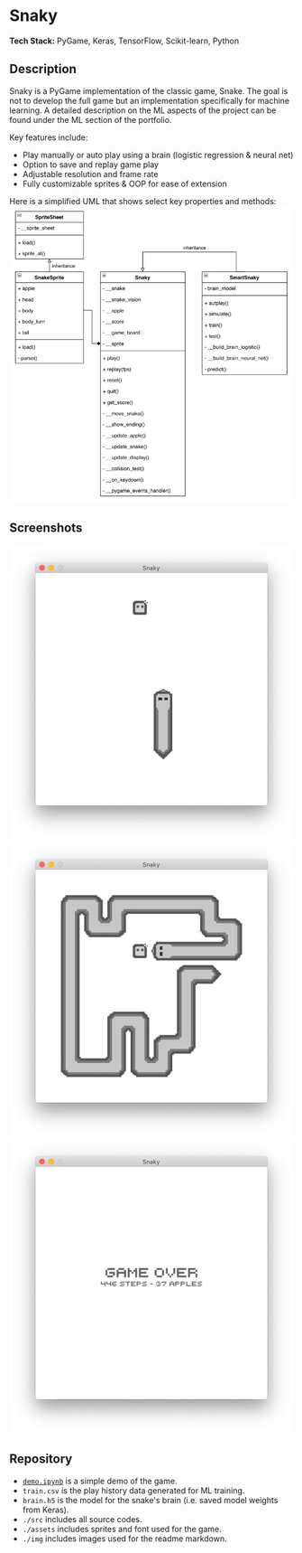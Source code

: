 # Snaky  
**Tech Stack:** PyGame, Keras, TensorFlow, Scikit-learn, Python

## Description
Snaky is a PyGame implementation of the classic game, Snake. The goal is not to develop the full game but an implementation specifically for machine learning. A detailed description on the ML aspects of the project can be found under the ML section of the portfolio.

Key features include:

- Play manually or auto play using a brain (logistic regression & neural net)
- Option to save and replay game play
- Adjustable resolution and frame rate
- Fully customizable sprites & OOP for ease of extension

Here is a simplified UML that shows select key properties and methods:  
<img src="./img/uml.png" width="850"/>

## Screenshots
<img src="./img/skin_02/screenshot_01.png" width="700"/>
<img src="./img/skin_02/screenshot_02.png" width="700"/>
<img src="./img/skin_02/screenshot_03.png" width="700"/>

## Repository 
- [`demo.ipynb`](./demo.ipynb) is a simple demo of the game.
- `train.csv` is the play history data generated for ML training.
- `brain.h5` is the model for the snake's brain (i.e. saved model weights from Keras).
- `./src` includes all source codes.
- `./assets` includes sprites and font used for the game.
- `./img` includes images used for the readme markdown.  

